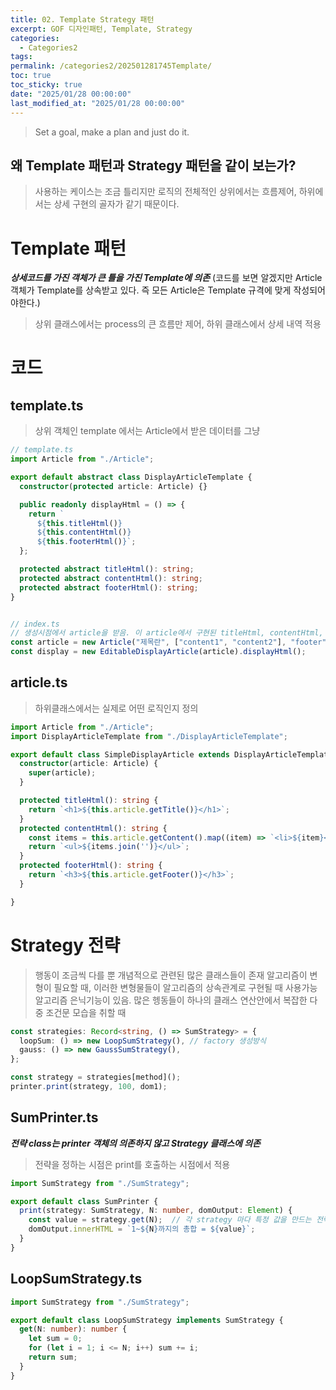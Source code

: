 ```yaml
---
title: 02. Template Strategy 패턴
excerpt: GOF 디자인패턴, Template, Strategy
categories:
  - Categories2
tags: 
permalink: /categories2/202501281745Template/
toc: true
toc_sticky: true
date: "2025/01/28 00:00:00"
last_modified_at: "2025/01/28 00:00:00"
---
```

> Set a goal, make a plan and just do it.



## 왜 Template 패턴과 Strategy 패턴을 같이 보는가?
> 사용하는 케이스는 조금 틀리지만 로직의 전체적인 상위에서는 흐름제어, 하위에서는 상세 구현의 골자가 같기 때문이다.

# Template 패턴
***상세코드를 가진 객체가 큰 틀을 가진 Template에 의존***
(코드를 보면 알겠지만 Article 객체가 Template를 상속받고 있다. 즉 모든 Article은 Template 규격에 맞게 작성되어야한다.)

> 상위 클래스에서는 process의 큰 흐름만 제어, 하위 클래스에서 상세 내역 적용

# 코드
## template.ts
> 상위 객체인 template 에서는 Article에서 받은 데이터를 그냥 
```ts
// template.ts
import Article from "./Article";

export default abstract class DisplayArticleTemplate {
  constructor(protected article: Article) {}

  public readonly displayHtml = () => {
    return `
      ${this.titleHtml()}
      ${this.contentHtml()}
      ${this.footerHtml()}`;
  };

  protected abstract titleHtml(): string;
  protected abstract contentHtml(): string;
  protected abstract footerHtml(): string;
}


// index.ts
// 생성시점에서 article을 받음. 이 article에서 구현된 titleHtml, contentHtml, footerHtml이 구현됨
const article = new Article("제목란", ["content1", "content2"], "footer");
const display = new EditableDisplayArticle(article).displayHtml();

```


## article.ts
> 하위클래스에서는 실제로 어떤 로직인지 정의
```ts
import Article from "./Article";
import DisplayArticleTemplate from "./DisplayArticleTemplate";

export default class SimpleDisplayArticle extends DisplayArticleTemplate {
  constructor(article: Article) {
    super(article);
  }

  protected titleHtml(): string {
    return `<h1>${this.article.getTitle()}</h1>`;
  }
  protected contentHtml(): string {
    const items = this.article.getContent().map((item) => `<li>${item}</li>`);
    return `<ul>${items.join('')}</ul>`;
  }
  protected footerHtml(): string {
    return `<h3>${this.article.getFooter()}</h3>`;
  }

}


```


# Strategy 전략
> 행동이 조금씩 다를 뿐 개념적으로 관련된 많은 클래스들이 존재
> 알고리즘이 변형이 필요할 때, 이러한 변형물들이 알고리즘의 상속관계로 구현될 때 사용가능
> 알고리즘 은닉기능이 있음.
> 많은 헹동들이 하나의 클래스 연산안에서 복잡한 다중 조건문 모습을 취할 때

```ts
const strategies: Record<string, () => SumStrategy> = {
  loopSum: () => new LoopSumStrategy(), // factory 생성방식
  gauss: () => new GaussSumStrategy(),
};

const strategy = strategies[method]();
printer.print(strategy, 100, dom1);

```


## SumPrinter.ts

***전략 class는 printer 객체의 의존하지 않고 Strategy 클래스에 의존***

> 전략을 정하는 시점은 print를 호출하는 시점에서 적용
```ts
import SumStrategy from "./SumStrategy";

export default class SumPrinter {
  print(strategy: SumStrategy, N: number, domOutput: Element) {
    const value = strategy.get(N);  // 각 strategy 마다 특정 값을 만드는 전략
    domOutput.innerHTML = `1~${N}까지의 총합 = ${value}`;
  }
}


```

## LoopSumStrategy.ts
```ts
import SumStrategy from "./SumStrategy";

export default class LoopSumStrategy implements SumStrategy {
  get(N: number): number {
    let sum = 0;
    for (let i = 1; i <= N; i++) sum += i;
    return sum;
  }
}
```